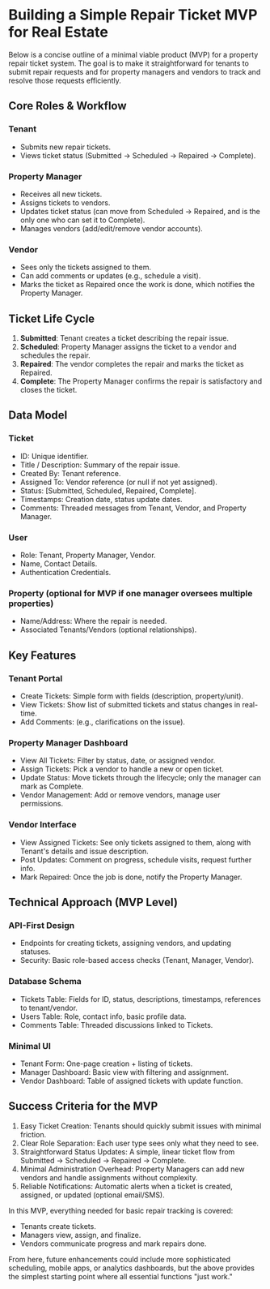 # Building a Simple Repair Ticket MVP for Real Estate

Below is a concise outline of a minimal viable product (MVP) for a property repair ticket system. The goal is to make it straightforward for tenants to submit repair requests and for property managers and vendors to track and resolve those requests efficiently.

## Core Roles & Workflow

### Tenant
- Submits new repair tickets.
- Views ticket status (Submitted → Scheduled → Repaired → Complete).

### Property Manager
- Receives all new tickets.
- Assigns tickets to vendors.
- Updates ticket status (can move from Scheduled → Repaired, and is the only one who can set it to Complete).
- Manages vendors (add/edit/remove vendor accounts).

### Vendor
- Sees only the tickets assigned to them.
- Can add comments or updates (e.g., schedule a visit).
- Marks the ticket as Repaired once the work is done, which notifies the Property Manager.

## Ticket Life Cycle

1. **Submitted**: Tenant creates a ticket describing the repair issue.
2. **Scheduled**: Property Manager assigns the ticket to a vendor and schedules the repair.
3. **Repaired**: The vendor completes the repair and marks the ticket as Repaired.
4. **Complete**: The Property Manager confirms the repair is satisfactory and closes the ticket.

## Data Model

### Ticket
- ID: Unique identifier.
- Title / Description: Summary of the repair issue.
- Created By: Tenant reference.
- Assigned To: Vendor reference (or null if not yet assigned).
- Status: [Submitted, Scheduled, Repaired, Complete].
- Timestamps: Creation date, status update dates.
- Comments: Threaded messages from Tenant, Vendor, and Property Manager.

### User
- Role: Tenant, Property Manager, Vendor.
- Name, Contact Details.
- Authentication Credentials.

### Property (optional for MVP if one manager oversees multiple properties)
- Name/Address: Where the repair is needed.
- Associated Tenants/Vendors (optional relationships).

## Key Features

### Tenant Portal
- Create Tickets: Simple form with fields (description, property/unit).
- View Tickets: Show list of submitted tickets and status changes in real-time.
- Add Comments: (e.g., clarifications on the issue).

### Property Manager Dashboard
- View All Tickets: Filter by status, date, or assigned vendor.
- Assign Tickets: Pick a vendor to handle a new or open ticket.
- Update Status: Move tickets through the lifecycle; only the manager can mark as Complete.
- Vendor Management: Add or remove vendors, manage user permissions.

### Vendor Interface
- View Assigned Tickets: See only tickets assigned to them, along with Tenant's details and issue description.
- Post Updates: Comment on progress, schedule visits, request further info.
- Mark Repaired: Once the job is done, notify the Property Manager.

## Technical Approach (MVP Level)

### API-First Design
- Endpoints for creating tickets, assigning vendors, and updating statuses.
- Security: Basic role-based access checks (Tenant, Manager, Vendor).

### Database Schema
- Tickets Table: Fields for ID, status, descriptions, timestamps, references to tenant/vendor.
- Users Table: Role, contact info, basic profile data.
- Comments Table: Threaded discussions linked to Tickets.

### Minimal UI
- Tenant Form: One-page creation + listing of tickets.
- Manager Dashboard: Basic view with filtering and assignment.
- Vendor Dashboard: Table of assigned tickets with update function.

## Success Criteria for the MVP

1. Easy Ticket Creation: Tenants should quickly submit issues with minimal friction.
2. Clear Role Separation: Each user type sees only what they need to see.
3. Straightforward Status Updates: A simple, linear ticket flow from Submitted → Scheduled → Repaired → Complete.
4. Minimal Administration Overhead: Property Managers can add new vendors and handle assignments without complexity.
5. Reliable Notifications: Automatic alerts when a ticket is created, assigned, or updated (optional email/SMS).

In this MVP, everything needed for basic repair tracking is covered:
- Tenants create tickets.
- Managers view, assign, and finalize.
- Vendors communicate progress and mark repairs done.

From here, future enhancements could include more sophisticated scheduling, mobile apps, or analytics dashboards, but the above provides the simplest starting point where all essential functions "just work." 
